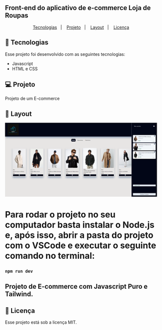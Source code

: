 ## Front-end do aplicativo de e-commerce Loja de Roupas

<p align="center">
  <a href="#-tecnologias">Tecnologias</a>&nbsp;&nbsp;&nbsp;|&nbsp;&nbsp;&nbsp;
  <a href="#-projeto">Projeto</a>&nbsp;&nbsp;&nbsp;|&nbsp;&nbsp;&nbsp;
  <a href="#-layout">Layout</a>&nbsp;&nbsp;&nbsp;|&nbsp;&nbsp;&nbsp;
  <a href="#memo-licença">Licença</a>
</p>

## 🚀 Tecnologias  

Esse projeto foi desenvolvido com as seguintes tecnologias:  

- Javascript
- HTML e CSS

## 💻 Projeto  

Projeto de um E-commerce 

## 🔖 Layout

<p align="center">
<img src="https://github.com/Digao07/Projeto-Site/blob/main/HASHTAG_PROJETO/imagem-para-readme.png" />
</p> 

# Para rodar o projeto no seu computador basta instalar o Node.js e, após isso, abrir a pasta do projeto com o VSCode e executar o seguinte comando no terminal:

### `npm run dev`

## Projeto de E-commerce com Javascript Puro e Tailwind.
## :memo: Licença

Esse projeto está sob a licença MIT.

